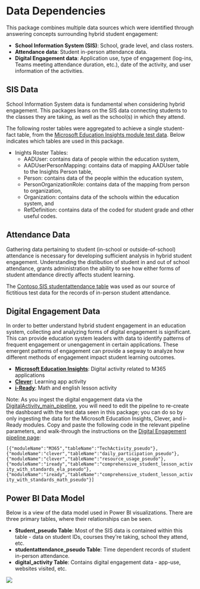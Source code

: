 # Data Dependencies

This package combines multiple data sources which were identified through answering concepts surrounding hybrid student engagement:

* <strong>School Information System (SIS)</strong>: School, grade level, and class rosters.
* <strong>Attendance data</strong>: Student in-person attendance data.
* <strong>Digital Engagement data</strong>: Application use, type of engagement (log-ins, Teams meeting attendance duration, etc.), date of the activity, and user information of the activities.

## SIS Data
School Information System data is fundamental when considering hybrid engagement. This packages leans on the SIS data connecting students to the classes they are taking, as well as the school(s) in which they attend. 

The following roster tables were aggregated to achieve a single student-fact table, from the [Microsoft Education Insights module test data](https://github.com/microsoft/OpenEduAnalytics/tree/main/modules/module_catalog/Microsoft_Education_Insights/test_data). Below indicates which tables are used in this package.
 * Inights Roster Tables:
      * AADUser: contains data of people within the education system, 
      * AADUserPersonMapping: contains data of mapping AADUser table to the Insights Person table,
      * Person: contains data of the people within the education system,
      * PersonOrganizationRole: contains data of the mapping from person to organization,
      * Organization: contains data of the schools within the education system, and
      * RefDefinition: contains data of the coded for student grade and other useful codes.

## Attendance Data

Gathering data pertaining to student (in-school or outside-of-school) attendance is necessary for developing sufficient analysis in hybrid student engagement. Understanding the distibution of student in and out of school attendance, grants administration the ability to see how either forms of student attendance directly affects student learning. 

The [Contoso SIS studentattendance table](https://github.com/microsoft/OpenEduAnalytics/blob/main/modules/module_catalog/Student_and_School_Data_Systems/test_data/batch1/studentattendance.csv) was used as our source of fictitious test data for the records of in-person student attendance.

## Digital Engagement Data

In order to better understand hybrid student engagement in an education system, collecting and analyzing forms of digital engagement is significant. This can provide education system leaders with data to identify patterns of frequent engagement or unengagement in certain applications. These emergent patterns of engagement can provide a segway to analyze how different methods of engagement impact student learning outcomes. 

* **[Microsoft Education Insights](https://github.com/microsoft/OpenEduAnalytics/tree/main/modules/module_catalog/Microsoft_Education_Insights/test_data)**: Digital activity related to M365 applications
* **[Clever](https://github.com/microsoft/OpenEduAnalytics/tree/main/modules/module_catalog/Clever/test_data)**: Learning app activity
* **[i-Ready](https://github.com/microsoft/OpenEduAnalytics/tree/main/modules/module_catalog/iReady/test_data)**: Math and english lesson activity

Note: As you ingest the digital engagement data via the [DigitalActivity_main_pipeline](https://github.com/microsoft/OpenEduAnalytics/tree/main/schemas/schema_catalog/Digital_Engagement_Schema/pipeline), you will need to edit the pipeline to re-create the dashboard with the test data seen in this package; you can do so by only ingesting the data for the Microsoft Education Insights, Clever, and i-Ready modules. Copy and paste the following code in the relevant pipeline parameters, and walk-through the instructions on the [Digital Engagement pipeline page](https://github.com/microsoft/OpenEduAnalytics/tree/main/schemas/schema_catalog/Digital_Engagement_Schema/pipeline#editing-the-modules-and-tables-to-be-standardized):

```[{"moduleName":"M365","tableName":"TechActivity_pseudo"},{"moduleName":"clever","tableName":"daily_participation_pseudo"},{"moduleName":"clever","tableName":"resource_usage_pseudo"},{"moduleName":"iready","tableName":"comprehensive_student_lesson_activity_with_standards_ela_pseudo"},{"moduleName":"iready","tableName":"comprehensive_student_lesson_activity_with_standards_math_pseudo"}]```

## Power BI Data Model

Below is a view of the data model used in Power BI visualizations. There are three primary tables, where their relationships can be seen.

* **Student_pseudo Table**: Most of the SIS data is contained within this table - data on student IDs, courses they're taking, school they attend, etc.
* **studentattendance_pseudo Table**: Time dependent records of student in-person attendance.
* **digital_activity Table**: Contains digital engagement data - app-use, websites visited, etc.

![](https://github.com/cstohlmann/oea-hybrid-engagement-package/blob/main/docs/images/hybrid_engagement_pbi_data_model.png)
